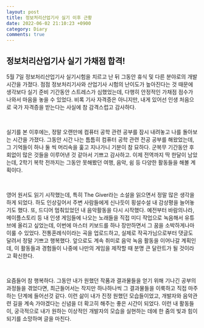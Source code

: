 ```yaml
---
layout: post
title: 정보처리산업기사 실기 이후 근황
date: 2022-06-02 21:10:23 +0900
category: Diary
comments: true
---
```


## 정보처리산업기사 실기 가채점 합격!

5월 7일 정보처리산업기사 실기시험을 치르고 난 뒤 그동안 휴식 및 다른 분야로의 개발 시간을 가졌다. 점점 정보처리기사와 산업기사 시험의 난이도가 높아진다는 것 때문에 생각보다 실기 준비 기간동안 스트레스가 심했었는데, 다행히 안정적인 가채점 점수가 나와서 마음을 놓을 수 있었다. 비록 기사 자격증은 아니지만, 내게 있어선 인생 처음으로 국가 자격증을 받는다는 사실에 참 감격스럽고 감사하다.

<br/>

실기를 본 이후에는, 정말 오랜만에 컴퓨터 공학 관련 공부를 잠시 내려놓고 나를 돌아보는 시간을 가졌다. 그동안 시간 나는 틈틈히 컴퓨터 공학 관련 전공 공부를 해왔었는데, 그 기억들이 하나 둘 씩 머리속을 훑고 지나가니 기분이 참 묘하다. 군복무 기간동안 후회없이 많은 것들을 이루어낸 것 같아서 기쁘고 감사하고. 이제 전역까지 딱 한달이 남았는데, 2학기 복학 전까지는 그동안 못해봤던 여행, 음악, 쉼 등 다양한 활동들을 해볼 계획이다. 

<br/>

영어 원서도 읽기 시작했는데, 특히 The Giver라는 소설을 읽으면서 정말 많은 생각을 하게 되었다. 하도 인상깊어서 주변 사람들에게 신나듯이 횡설수설 내 감상평을 늘어놓기도 했다. 또, 드디어 멈춰있었던 내 음악활동을 다시 시작했다. 예전부터 바람의나라, 메이플스토리 등 내 인생 게임들에 나오는 노래들을 직접 미디 작업으로 녹음해서 유튜브에 올리고 싶었는데, 이번에 마스터 키보드를 하나 장만하면서 그 꿈을 소박하게나마 이룰 수 있었다. 전통혼례식이라는 곡을 업로드하고, 실제로 작곡가님으로부터 댓글도 달려서 정말 기쁘고 행복했다. 앞으로도 계속 취미로 음악 녹음 활동을 이어나갈 계획인데, 이 활동들과 경험들이 나중에 나만의 게임을 제작할 때 분명 큰 달란트가 될 것이라고 확신한다.

<br/>

요즘들어 참 행복하다. 그동안 내가 원했던 작품과 결과물들을 얻기 위해 기나긴 공부의 과정들을 겪었다면, 최근들어서는 작지만 하나하나씩 그 결과물들을 이룩하고 직접 마주하는 단계에 들어선것 같다. 이런 삶이 내가 진정 원했던 모습들이었고, 개발자와 음악관련 길을 계속 가야겠다는 신념을 더 확고히 해주는 좋은 시간이 되었다. 이런 내 활동들이, 궁극적으로 내가 원하는 이상적인 개발자의 모습을 실현하는 데에 한 줌의 빛과 힘이 되기를 소망하며 글을 마친다.